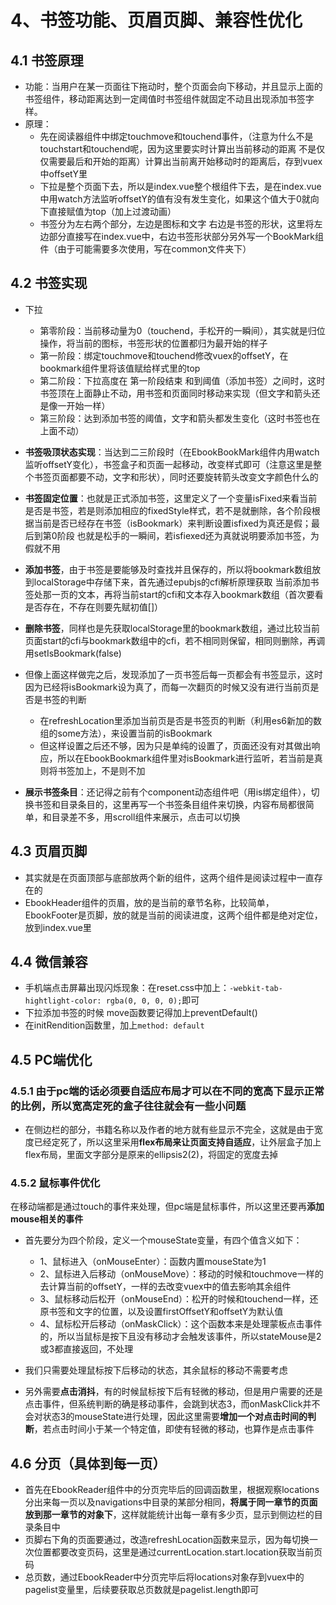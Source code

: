 # 4、书签功能、页眉页脚、兼容性优化

## 4.1 书签原理

+ 功能：当用户在某一页面往下拖动时，整个页面会向下移动，并且显示上面的书签组件，移动距离达到一定阈值时书签组件就固定不动且出现添加书签字样。
+ 原理：
  + 先在阅读器组件中绑定touchmove和touchend事件，（注意为什么不是touchstart和touchend呢，因为这里要实时计算出当前移动的距离 不是仅仅需要最后和开始的距离）计算出当前离开始移动时的距离后，存到vuex中offsetY里
  + 下拉是整个页面下去，所以是index.vue整个根组件下去，是在index.vue中用watch方法监听offsetY的值有没有发生变化，如果这个值大于0就向下直接赋值为top（加上过渡动画）
  + 书签分为左右两个部分，左边是图标和文字 右边是书签的形状，这里将左边部分直接写在index.vue中，右边书签形状部分另外写一个BookMark组件（由于可能需要多次使用，写在common文件夹下）

## 4.2 书签实现

+ 下拉
  + 第零阶段：当前移动量为0（touchend，手松开的一瞬间），其实就是归位操作，将当前的图标，书签形状的位置都归为最开始的样子
  + 第一阶段：绑定touchmove和touchend修改vuex的offsetY，在bookmark组件里将该值赋给样式里的top
  + 第二阶段：下拉高度在 第一阶段结束 和到阈值（添加书签）之间时，这时书签顶在上面静止不动，用书签和页面同时移动来实现（但文字和箭头还是像一开始一样）
  + 第三阶段：达到添加书签的阈值，文字和箭头都发生变化（这时书签也在上面不动）
+ **书签吸顶状态实现**：当达到二三阶段时（在EbookBookMark组件内用watch监听offsetY变化），书签盒子和页面一起移动，改变样式即可（注意这里是整个书签页面都要不动，文字和形状），同时还要旋转箭头改变文字颜色什么的
+ **书签固定位置**：也就是正式添加书签，这里定义了一个变量isFixed来看当前是否是书签，若是则添加相应的fixedStyle样式，若不是就删除，各个阶段根据当前是否已经存在书签（isBookmark）来判断设置isfixed为真还是假；最后到第0阶段 也就是松手的一瞬间，若isfiexed还为真就说明要添加书签，为假就不用

+ **添加书签**，由于书签是要能够及时查找并且保存的，所以将bookmark数组放到localStorage中存储下来，首先通过epubjs的cfi解析原理获取 当前添加书签处那一页的文本，再将当前start的cfi和文本存入bookmark数组（首次要看是否存在，不存在则要先赋初值[]）

+ **删除书签**，同样也是先获取localStorage里的bookmark数组，通过比较当前页面start的cfi与bookmark数组中的cfi，若不相同则保留，相同则删除，再调用setIsBookmark(false)

+ 但像上面这样做完之后，发现添加了一页书签后每一页都会有书签显示，这时因为已经将isBookmark设为真了，而每一次翻页的时候又没有进行当前页是否是书签的判断
  + 在refreshLocation里添加当前页是否是书签页的判断（利用es6新加的数组的some方法），来设置当前的isBookmark
  + 但这样设置之后还不够，因为只是单纯的设置了，页面还没有对其做出响应，所以在EbookBookmark组件里对isBookmark进行监听，若当前是真则将书签加上，不是则不加
+ **展示书签条目**：还记得之前有个component动态组件吧（用is绑定组件），切换书签和目录条目的，这里再写一个书签条目组件来切换，内容布局都很简单，和目录差不多，用scroll组件来展示，点击可以切换

## 4.3 页眉页脚

+ 其实就是在页面顶部与底部放两个新的组件，这两个组件是阅读过程中一直存在的
+ EbookHeader组件的页眉，放的是当前的章节名称，比较简单，EbookFooter是页脚，放的就是当前的阅读进度，这两个组件都是绝对定位，放到index.vue里

## 4.4 微信兼容

+ 手机端点击屏幕出现闪烁现象：在reset.css中加上：`-webkit-tab-hightlight-color: rgba(0, 0, 0, 0);`即可
+ 下拉添加书签的时候 move函数要记得加上preventDefault()
+ 在initRendition函数里，加上`method: default`

## 4.5 PC端优化

### 4.5.1 由于pc端的话必须要自适应布局才可以在不同的宽高下显示正常的比例，所以**宽高定死的盒子往往就会有一些小问题**

+ 在侧边栏的部分，书籍名称以及作者的地方就有些显示不完全，这就是由于宽度已经定死了，所以这里采用**flex布局来让页面支持自适应**，让外层盒子加上flex布局，里面文字部分是原来的ellipsis2(2)，将固定的宽度去掉

### 4.5.2 鼠标事件优化

在移动端都是通过touch的事件来处理，但pc端是鼠标事件，所以这里还要再**添加mouse相关的事件**

+ 首先要分为四个阶段，定义一个mouseState变量，有四个值含义如下：
  + 1、鼠标进入（onMouseEnter）：函数内置mouseState为1
  + 2、鼠标进入后移动（onMouseMove）：移动的时候和touchmove一样的去计算当前的offsetY，一样的去改变vuex中的值去影响其余组件
  + 3、鼠标移动后松开（onMouseEnd）：松开的时候和touchend一样，还原书签和文字的位置，以及设置firstOffsetY和offsetY为默认值
  + 4、鼠标松开后移动（onMaskClick）：这个函数本来是处理蒙板点击事件的，所以当鼠标是按下且没有移动才会触发该事件，所以stateMouse是2或3都直接返回，不处理

+ 我们只需要处理鼠标按下后移动的状态，其余鼠标的移动不需要考虑

+ 另外需要**点击消抖**，有的时候鼠标按下后有轻微的移动，但是用户需要的还是点击事件，但系统判断的确是移动事件，会跳到状态3，而onMaskClick并不会对状态3的mouseState进行处理，因此这里需要**增加一个对点击时间的判断**，若点击时间小于某一个特定值，即使有轻微的移动，也算作是点击事件

## 4.6 分页（具体到每一页）

+ 首先在EbookReader组件中的分页完毕后的回调函数里，根据观察locations分出来每一页以及navigations中目录的某部分相同，**将属于同一章节的页面放到那一章节的对象下**，这样就能统计出每一章有多少页，显示到侧边栏的目录条目中
+ 页脚右下角的页面要通过，改造refreshLocation函数来显示，因为每切换一次位置都要改变页码，这里是通过currentLocation.start.location获取当前页码
+ 总页数，通过EbookReader中分页完毕后将locations对象存到vuex中的pagelist变量里，后续要获取总页数就是pagelist.length即可

